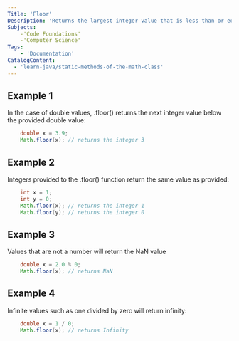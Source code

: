 ```yaml
---
Title: 'Floor'
Description: 'Returns the largest integer value that is less than or equal to the argument. When the provided value is either an integer, zero, not a number, or positive or negative infinity.'
Subjects: 
    -'Code Foundations'
    -'Computer Science'
Tags: 
    - 'Documentation'
CatalogContent: 
  - 'learn-java/static-methods-of-the-math-class'
---
```

## Example 1
In the case of double values, .floor() returns the next integer value below the provided double value:
```java
    double x = 3.9;
    Math.floor(x); // returns the integer 3
```
## Example 2
Integers provided to the .floor() function return the same value as provided:
```java
    int x = 1;
    int y = 0;
    Math.floor(x); // returns the integer 1
    Math.floor(y); // returns the integer 0
```
## Example 3
Values that are not a number will return the NaN value
```java
    double x = 2.0 % 0;
    Math.floor(x); // returns NaN
```

## Example 4
Infinite values such as one divided by zero will return infinity:
```java
    double x = 1 / 0;
    Math.floor(x); // returns Infinity
```
